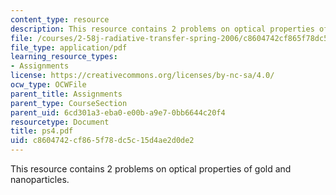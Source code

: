 ```yaml
---
content_type: resource
description: This resource contains 2 problems on optical properties of gold and nanoparticles.
file: /courses/2-58j-radiative-transfer-spring-2006/c8604742cf865f78dc5c15d4ae2d0de2_ps4.pdf
file_type: application/pdf
learning_resource_types:
- Assignments
license: https://creativecommons.org/licenses/by-nc-sa/4.0/
ocw_type: OCWFile
parent_title: Assignments
parent_type: CourseSection
parent_uid: 6cd301a3-eba0-e00b-a9e7-0bb6644c20f4
resourcetype: Document
title: ps4.pdf
uid: c8604742-cf86-5f78-dc5c-15d4ae2d0de2
---
```

This resource contains 2 problems on optical properties of gold and nanoparticles.